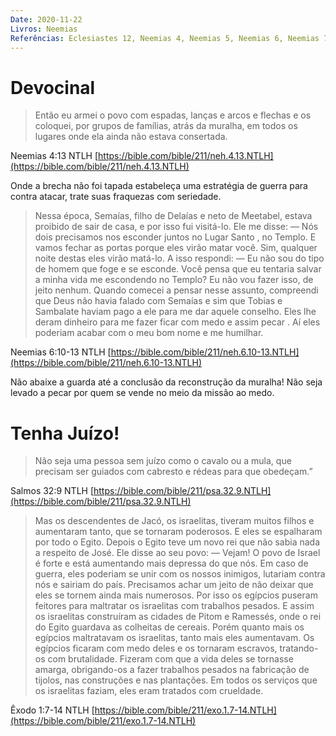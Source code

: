 ```yaml
---
Date: 2020-11-22
Livros: Neemias
Referências: Eclesiastes 12, Neemias 4, Neemias 5, Neemias 6, Neemias 7
---
```


# Devocinal

> Então eu armei o povo com espadas, lanças e arcos e flechas e os coloquei, por grupos de famílias, atrás da muralha, em todos os lugares onde ela ainda não estava consertada.

Neemias 4:13 NTLH
[https://bible.com/bible/211/neh.4.13.NTLH](https://bible.com/bible/211/neh.4.13.NTLH)

 Onde a brecha não foi tapada estabeleça uma estratégia de guerra para contra atacar, trate suas fraquezas com seriedade.

> Nessa época, Semaías, filho de Delaías e neto de Meetabel, estava proibido de sair de casa, e por isso fui visitá-lo. Ele me disse: — Nós dois precisamos nos esconder juntos no Lugar Santo , no Templo. E vamos fechar as portas porque eles virão matar você. Sim, qualquer noite destas eles virão matá-lo. A isso respondi: — Eu não sou do tipo de homem que foge e se esconde. Você pensa que eu tentaria salvar a minha vida me escondendo no Templo? Eu não vou fazer isso, de jeito nenhum. Quando comecei a pensar nesse assunto, compreendi que Deus não havia falado com Semaías e sim que Tobias e Sambalate haviam pago a ele para me dar aquele conselho. Eles lhe deram dinheiro para me fazer ficar com medo e assim pecar . Aí eles poderiam acabar com o meu bom nome e me humilhar.

Neemias 6:10‭-‬13 NTLH
[https://bible.com/bible/211/neh.6.10-13.NTLH](https://bible.com/bible/211/neh.6.10-13.NTLH)

Não abaixe a guarda até a conclusão da reconstrução da muralha! Não seja levado a pecar por quem se vende no meio da missão ao medo.

# Tenha Juízo!

> Não seja uma pessoa sem juízo como o cavalo ou a mula, que precisam ser guiados com cabresto e rédeas para que obedeçam.”

Salmos 32:9 NTLH
[https://bible.com/bible/211/psa.32.9.NTLH](https://bible.com/bible/211/psa.32.9.NTLH)

> Mas os descendentes de Jacó, os israelitas, tiveram muitos filhos e aumentaram tanto, que se tornaram poderosos. E eles se espalharam por todo o Egito. Depois o Egito teve um novo rei que não sabia nada a respeito de José. Ele disse ao seu povo: — Vejam! O povo de Israel é forte e está aumentando mais depressa do que nós. Em caso de guerra, eles poderiam se unir com os nossos inimigos, lutariam contra nós e sairiam do país. Precisamos achar um jeito de não deixar que eles se tornem ainda mais numerosos. Por isso os egípcios puseram feitores para maltratar os israelitas com trabalhos pesados. E assim os israelitas construíram as cidades de Pitom e Ramessés, onde o rei do Egito guardava as colheitas de cereais. Porém quanto mais os egípcios maltratavam os israelitas, tanto mais eles aumentavam. Os egípcios ficaram com medo deles e os tornaram escravos, tratando-os com brutalidade. Fizeram com que a vida deles se tornasse amarga, obrigando-os a fazer trabalhos pesados na fabricação de tijolos, nas construções e nas plantações. Em todos os serviços que os israelitas faziam, eles eram tratados com crueldade.

Êxodo 1:7‭-‬14 NTLH
[https://bible.com/bible/211/exo.1.7-14.NTLH](https://bible.com/bible/211/exo.1.7-14.NTLH)